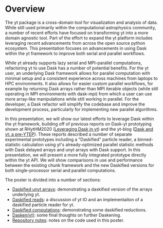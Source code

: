 # Overview

The yt package is a cross-domain tool for visualization and analysis of data. While still used primarily within the computational astrophysics community, a number of recent efforts have focused on transforming yt into a more domain agnostic tool. Part of the effort to expand the yt platform includes leveraging recent advancements from across the open source python ecosystem. This presentation focuses on advancements in using Dask within the yt framework to improve both serial and parallel workflows.

While yt already supports lazy serial and MPI-parallel computations, refactoring yt to use Dask has a number of potential benefits. For the yt user, an underlying Dask framework allows for parallel computation with minimal setup and a consistent experience across machines from laptops to HPC environments. It also allows for easier custom parallel workflows, for example by returning Dask arrays rather than MPI iterable objects (while still operating in MPI environments with dask-mpi) from which a user can use more array-like manipulations while still working in parallel. For the developer, a Dask refactor will simplify the codebase and improve the development process, particularly for implementing new parallel algorithms.

In this presentation, we will show our latest efforts to leverage Dask within the yt framework, building off of previous reports on Dask-yt prototyping shown at RHytHM2020 ([Leveraging Dask in yt](https://youtu.be/3GLbEBgpaK4)) and the yt-blog ([Dask and yt: a pre-YTEP](https://yt-project.github.io/blog/posts/dask_yt_pytep/)). These reports described a number of separate experimental prototypes including a "Daskified" particle reader, a binned-statistic calculation using yt's already-optimized parallel statistic methods with Dask delayed arrays and unyt arrays with Dask support. In this presentation, we will present a more fully integrated prototype directly within the yt API. We will show comparisons in use and performance between the existing chunk framework and the new Daskified versions for both single-processor serial and parallel computations. 

The poster is divided into a number of sections:

* [Daskified unyt arrays](01_unytdask): demonstrating a daskified version of the arrays underlying yt.
* [Daskified reads](02_daskifiedread): a discussion of yt IO and an implementaiton of a daskified particle reader for yt. 
* [Daskified computations](03_daskifiedquantity): demonstrating some daskified reductions.
* [Dasken(yt)](04_finalthoughts): some final thoughts on further Daskening. 
* [Repository notes](99_setup): notes on the code used in this poster.